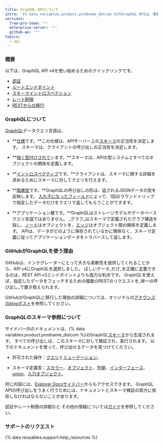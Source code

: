 ```yaml
---
title: GraphQL APIについて
intro: '{% data variables.product.prodname_dotcom %}のGraphQL APIは、柔軟性と、フェッチしたいデータを正確に定義できる機能を提供します。'
versions:
  free-pro-team: '*'
  enterprise-server: '*'
  github-ae: '*'
topics:
  - api
---
```


### 概要

以下は、GraphQL API v4を使い始めるためのクイックリンクです。

* [認証](/graphql/guides/forming-calls-with-graphql#authenticating-with-graphql)
* [ルートエンドポイント](/graphql/guides/forming-calls-with-graphql#the-graphql-endpoint)
* [スキーマイントロスペクション](/graphql/guides/introduction-to-graphql#discovering-the-graphql-api)
* [レート制限](/graphql/overview/resource-limitations)
* [RESTからの移行](/graphql/guides/migrating-from-rest-to-graphql)

### GraphQLについて

[GraphQL](https://graphql.github.io/)データクエリ言語は、

* **[仕様](https://graphql.github.io/graphql-spec/June2018/)です。**この仕様は、APIサーバー上の[スキーマ](/graphql/guides/introduction-to-graphql#schema)の正当性を決定します。 スキーマは、クライアントの呼び出しの正当性を決定します。

* **[強く型付けされて](#about-the-graphql-schema-reference)います。**スキーマは、APIの型システムとすべてのオブジェクトの関係を定義します。

* **[イントロスペクティブ](/graphql/guides/introduction-to-graphql#discovering-the-graphql-api)です。**クライアントは、スキーマに関する詳細を求めるためにスキーマに対してクエリを行えます。

* **[階層型](/graphql/guides/forming-calls-with-graphql)です。**GraphQLの呼び出しの形は、返されるJSONデータの型を反映します。 [入れ子になったフィールド](/graphql/guides/migrating-from-rest-to-graphql#example-nesting)によって、1回のラウンドトリップで指定したデータだけをクエリで返してもらうことができます。

* **アプリケーション層です。**GraphQLはストレージモデルやデータベースクエリ言語ではありません。 _グラフ_はスキーマで定義されたグラフ構造を指し、[ノード](/graphql/guides/introduction-to-graphql#node)はオブジェクトを、[エッジ](/graphql/guides/introduction-to-graphql#edge)はオブジェクト間の関係を定義します。 APIは、データがどのように保存されているかに関係なく、スキーマ定義に従ってアプリケーションデータをトラバースして返します。

### GitHubがGraphQLを使う理由

GitHubは、インテグレーターにとって大きな柔軟性を提供してくれることから、API v4にGraphQLを選択しました。 ほしいデータ_だけ_を正確に定義できるのは、REST API v3エンドポイントよりも強力な利点です。 GraphQLを使えば、指定したデータをフェッチするための複数のRESTのリクエストを_単一の呼び出し_で置き換えられます。

GitHubがGraphQLに移行した理由の詳細については、オリジナルの[アナウンスのblogポスト](https://githubengineering.com/the-github-graphql-api/)を参照してください。

### GraphQLのスキーマ参照について

サイドバー内のドキュメントは、{% data variables.product.prodname_dotcom %}のGraphQL[スキーマ](/graphql/guides/introduction-to-graphql#discovering-the-graphql-api)から生成されます。 すべての呼び出しは、このスキーマに対して検証され、実行されます。 以下のドキュメントを使って、呼び出せるデータを見つけてください。

* 許可された操作：[クエリ](/graphql/reference/queries)と[ミューテーション](/graphql/reference/mutations)。

* スキーマ定義型：[スカラー](/graphql/reference/scalars)、[オブジェクト](/graphql/reference/objects)、[列挙](/graphql/reference/enums)、[インターフェース](/graphql/reference/interfaces)、[union](/graphql/reference/unions)、[入力オブジェクト](/graphql/reference/input-objects)。

同じ内容には、[Explorer Docsサイドバー](/graphql/guides/using-the-explorer#accessing-the-sidebar-docs)からもアクセスできます。 GraphQL APIの呼び出しをうまく行うためには、ドキュメントとスキーマ検証の両方に依存しなければならないことがあります。

認証やレート制限の詳細など その他の情報については[ガイド](/graphql/guides)を参照してください。

### サポートのリクエスト

{% data reusables.support.help_resources %}
